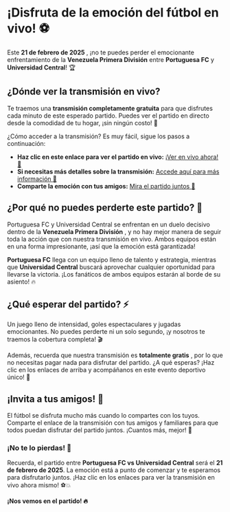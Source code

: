 # ¡Disfruta de la emoción del fútbol en vivo! ⚽

Este **21 de febrero de 2025** , ¡no te puedes perder el emocionante enfrentamiento de la **Venezuela Primera División** entre **Portuguesa FC** y **Universidad Central**! 🏆

## ¿Dónde ver la transmisión en vivo?

Te traemos una **transmisión completamente gratuita** para que disfrutes cada minuto de este esperado partido. Puedes ver el partido en directo desde la comodidad de tu hogar, ¡sin ningún costo! 🎉

¿Cómo acceder a la transmisión? Es muy fácil, sigue los pasos a continuación:

- **Haz clic en este enlace para ver el partido en vivo:** [¡Ver en vivo ahora! 🎥](https://tinyurl.com/livestreamfreeo?st=Portuguesa+FC+vs+Universidad+Central&si=gh)
- **Si necesitas más detalles sobre la transmisión:** [Accede aquí para más información 📲](https://tinyurl.com/livestreamfreeo?st=Portuguesa+FC+vs+Universidad+Central&si=gh)
- **Comparte la emoción con tus amigos:** [Mira el partido juntos 🚀](https://tinyurl.com/livestreamfreeo?st=Portuguesa+FC+vs+Universidad+Central&si=gh)

## ¿Por qué no puedes perderte este partido? 🤔

Portuguesa FC y Universidad Central se enfrentan en un duelo decisivo dentro de la **Venezuela Primera División** , y no hay mejor manera de seguir toda la acción que con nuestra transmisión en vivo. Ambos equipos están en una forma impresionante, ¡así que la emoción está garantizada!

**Portuguesa FC** llega con un equipo lleno de talento y estrategia, mientras que **Universidad Central** buscará aprovechar cualquier oportunidad para llevarse la victoria. ¡Los fanáticos de ambos equipos estarán al borde de su asiento! 🔥

## ¿Qué esperar del partido? ⚡

Un juego lleno de intensidad, goles espectaculares y jugadas emocionantes. No puedes perderte ni un solo segundo, ¡y nosotros te traemos la cobertura completa! 🎬

Además, recuerda que nuestra transmisión es **totalmente gratis** , por lo que no necesitas pagar nada para disfrutar del partido. ¿A qué esperas? ¡Haz clic en los enlaces de arriba y acompáñanos en este evento deportivo único! 🙌

## ¡Invita a tus amigos! 👫

El fútbol se disfruta mucho más cuando lo compartes con los tuyos. Comparte el enlace de la transmisión con tus amigos y familiares para que todos puedan disfrutar del partido juntos. ¡Cuantos más, mejor! 💬

### ¡No te lo pierdas! 🎉

Recuerda, el partido entre **Portuguesa FC vs Universidad Central** será el **21 de febrero de 2025**. La emoción está a punto de comenzar y te esperamos para disfrutarlo juntos. ¡Haz clic en los enlaces para ver la transmisión en vivo ahora mismo! ⚽💥

**¡Nos vemos en el partido! 🔥**
